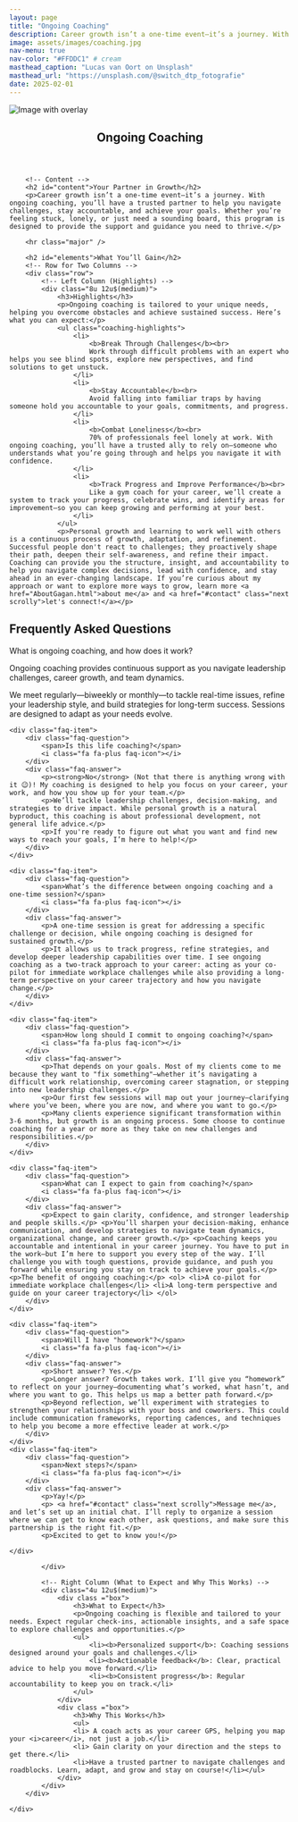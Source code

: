 ```yaml
---
layout: page
title: "Ongoing Coaching"
description: Career growth isn’t a one-time event—it’s a journey. With ongoing coaching, you’ll have a trusted partner to help you navigate challenges, stay accountable, and achieve your goals. 
image: assets/images/coaching.jpg
nav-menu: true
nav-color: "#FFDDC1" # cream
masthead_caption: "Lucas van Oort on Unsplash"
masthead_url: "https://unsplash.com/@switch_dtp_fotografie"
date: 2025-02-01
---
```


<!-- Main -->
<!-- 
  accent1: #1B9C85; // Teal
  accent2: #FF7F50; // Coral 
  accent3: #8d82c4; // Lavender Blue 
  accent4: #ec8d81; // Soft Coral 
  accent5: #FFDDC1; // Warm Cream
  accent6: #c8dbfa; // Cool White 
-->

<div id="main" class="alt">

<div id="main" class="alt">
<div class="brandimage_masthead"> <img src="assets/images/coaching.jpg" alt="Image with overlay"> </div>

<!-- One -->
<section id="one">
	<div class="inner">
		<header class="major">
			<h1>Ongoing Coaching</h1>
		</header>

		<!-- Content -->
		<h2 id="content">Your Partner in Growth</h2>
		<p>Career growth isn’t a one-time event—it’s a journey. With ongoing coaching, you’ll have a trusted partner to help you navigate challenges, stay accountable, and achieve your goals. Whether you’re feeling stuck, lonely, or just need a sounding board, this program is designed to provide the support and guidance you need to thrive.</p>

		<hr class="major" />

		<h2 id="elements">What You’ll Gain</h2>
		<!-- Row for Two Columns -->
		<div class="row">
			<!-- Left Column (Highlights) -->
			<div class="8u 12u$(medium)">
				<h3>Highlights</h3>
				<p>Ongoing coaching is tailored to your unique needs, helping you overcome obstacles and achieve sustained success. Here’s what you can expect:</p>
				<ul class="coaching-highlights">
					<li>
						<b>Break Through Challenges</b><br>
						Work through difficult problems with an expert who helps you see blind spots, explore new perspectives, and find solutions to get unstuck.
					</li>
					<li>
						<b>Stay Accountable</b><br>
						Avoid falling into familiar traps by having someone hold you accountable to your goals, commitments, and progress.
					</li>
					<li>
						<b>Combat Loneliness</b><br>
						70% of professionals feel lonely at work. With ongoing coaching, you’ll have a trusted ally to rely on—someone who understands what you’re going through and helps you navigate it with confidence.
					</li>
					<li>
						<b>Track Progress and Improve Performance</b><br>
						Like a gym coach for your career, we’ll create a system to track your progress, celebrate wins, and identify areas for improvement—so you can keep growing and performing at your best.
					</li>
				</ul>
				<p>Personal growth and learning to work well with others is a continuous process of growth, adaptation, and refinement. Successful people don't react to challenges; they proactively shape their path, deepen their self-awareness, and refine their impact. Coaching can provide you the structure, insight, and accountability to help you navigate complex decisions, lead with confidence, and stay ahead in an ever-changing landscape. If you’re curious about my approach or want to explore more ways to grow, learn more <a href="AboutGagan.html">about me</a> and <a href="#contact" class="next scrolly">let's connect!</a></p>


<!-- start of faq -->
<h2>Frequently Asked Questions</h2>
<div class="faq-container">
    <div class="faq-item">
        <div class="faq-question">
            <span>What is ongoing coaching, and how does it work?</span>
            <i class="fa fa-plus faq-icon"></i>
        </div>
        <div class="faq-answer">
            <p>Ongoing coaching provides continuous support as you navigate leadership challenges, career growth, and team dynamics.</p>
            <p>We meet regularly—biweekly or monthly—to tackle real-time issues, refine your leadership style, and build strategies for long-term success. Sessions are designed to adapt as your needs evolve.</p>
        </div>
    </div>

    <div class="faq-item">
        <div class="faq-question">
            <span>Is this life coaching?</span>
            <i class="fa fa-plus faq-icon"></i>
        </div>
        <div class="faq-answer">
            <p><strong>No</strong> (Not that there is anything wrong with it 😉)! My coaching is designed to help you focus on your career, your work, and how you show up for your team.</p>
            <p>We’ll tackle leadership challenges, decision-making, and strategies to drive impact. While personal growth is a natural byproduct, this coaching is about professional development, not general life advice.</p>
            <p>If you're ready to figure out what you want and find new ways to reach your goals, I’m here to help!</p>
        </div>
    </div>

    <div class="faq-item">
        <div class="faq-question">
            <span>What’s the difference between ongoing coaching and a one-time session?</span>
            <i class="fa fa-plus faq-icon"></i>
        </div>
        <div class="faq-answer">
            <p>A one-time session is great for addressing a specific challenge or decision, while ongoing coaching is designed for sustained growth.</p>
            <p>It allows us to track progress, refine strategies, and develop deeper leadership capabilities over time. I see ongoing coaching as a two-track approach to your career: acting as your co-pilot for immediate workplace challenges while also providing a long-term perspective on your career trajectory and how you navigate change.</p>
        </div>
    </div>

    <div class="faq-item">
        <div class="faq-question">
            <span>How long should I commit to ongoing coaching?</span>
            <i class="fa fa-plus faq-icon"></i>
        </div>
        <div class="faq-answer">
            <p>That depends on your goals. Most of my clients come to me because they want to "fix something"—whether it’s navigating a difficult work relationship, overcoming career stagnation, or stepping into new leadership challenges.</p>
            <p>Our first few sessions will map out your journey—clarifying where you’ve been, where you are now, and where you want to go.</p>
            <p>Many clients experience significant transformation within 3-6 months, but growth is an ongoing process. Some choose to continue coaching for a year or more as they take on new challenges and responsibilities.</p>
        </div>
    </div>

    <div class="faq-item">
        <div class="faq-question">
            <span>What can I expect to gain from coaching?</span>
            <i class="fa fa-plus faq-icon"></i>
        </div>
        <div class="faq-answer">
            <p>Expect to gain clarity, confidence, and stronger leadership and people skills.</p> <p>You’ll sharpen your decision-making, enhance communication, and develop strategies to navigate team dynamics, organizational change, and career growth.</p> <p>Coaching keeps you accountable and intentional in your career journey. You have to put in the work—but I’m here to support you every step of the way. I’ll challenge you with tough questions, provide guidance, and push you forward while ensuring you stay on track to achieve your goals.</p> <p>The benefit of ongoing coaching:</p> <ol> <li>A co-pilot for immediate workplace challenges</li> <li>A long-term perspective and guide on your career trajectory</li> </ol>
        </div>
    </div>

    <div class="faq-item">
        <div class="faq-question">
            <span>Will I have "homework"?</span>
            <i class="fa fa-plus faq-icon"></i>
        </div>
        <div class="faq-answer">
            <p>Short answer? Yes.</p>
            <p>Longer answer? Growth takes work. I’ll give you “homework” to reflect on your journey—documenting what’s worked, what hasn’t, and where you want to go. This helps us map a better path forward.</p>
            <p>Beyond reflection, we’ll experiment with strategies to strengthen your relationships with your boss and coworkers. This could include communication frameworks, reporting cadences, and techniques to help you become a more effective leader at work.</p>
        </div>
    </div>
	<div class="faq-item">
        <div class="faq-question">
            <span>Next steps?</span>
            <i class="fa fa-plus faq-icon"></i>
        </div>
        <div class="faq-answer">
	        <p>Yay!</p>
            <p> <a href="#contact" class="next scrolly">Message me</a>, and let’s set up an initial chat. I’ll reply to organize a session where we can get to know each other, ask questions, and make sure this partnership is the right fit.</p>
	        <p>Excited to get to know you!</p>
            
    </div>


</div>

<!-- end of faq -->



			</div>

			<!-- Right Column (What to Expect and Why This Works) -->
			<div class="4u 12u$(medium)">
				<div class ="box">
					<h3>What to Expect</h3>
					<p>Ongoing coaching is flexible and tailored to your needs. Expect regular check-ins, actionable insights, and a safe space to explore challenges and opportunities.</p>
					<ul>
						<li><b>Personalized support</b>: Coaching sessions designed around your goals and challenges.</li>
						<li><b>Actionable feedback</b>: Clear, practical advice to help you move forward.</li>
						<li><b>Consistent progress</b>: Regular accountability to keep you on track.</li>
					</ul>
				</div>
				<div class ="box">
					<h3>Why This Works</h3>
					<ul>
					<li> A coach acts as your career GPS, helping you map your <i>career</i>, not just a job.</li>
					<li> Gain clarity on your direction and the steps to get there.</li>
					<li>Have a trusted partner to navigate challenges and roadblocks. Learn, adapt, and grow and stay on course!</li></ul>
				</div>
			</div>
		</div>

	</div>
</section>

</div>